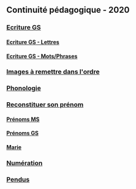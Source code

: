## Continuité pédagogique - 2020


### [Ecriture GS](ecriture_gs.md)
#### [Ecriture GS - Lettres](ecriture_gs/ecriture_lettres.md)
#### [Ecriture GS - Mots/Phrases](ecriture_gs/ecriture_mots-phrases.md)

### [Images à remettre dans l'ordre](images_ordre.md)

### [Phonologie](phonologie.md)

### [Reconstituer son prénom](reconstituer_prenom.md)
#### [Prénoms MS](reconstituer_prenom/prenoms_ms.md)
#### [Prénoms GS](reconstituer_prenom/prenoms_gs.md)
#### [Marie](reconstituer_prenom/marie.md)

### [Numération](numeration.md)

### [Pendus](pendus.md)
